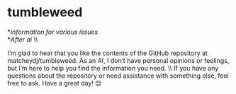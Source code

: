 # tumbleweed
**information for various issues*  
**After ai* \\\   

I’m glad to hear that you like the contents of the GitHub repository at matcheydj/tumbleweed. As an AI, I don’t have personal opinions or feelings, but I’m here to help you find the information you need. \\\ 
If you have any questions about the repository or need assistance with something else, feel free to ask. Have a great day! 😊
